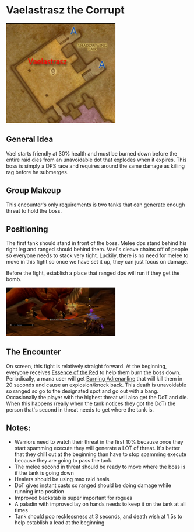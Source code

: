 # Vaelastrasz the Corrupt

<img src="/images/vael-room.png" width="300px" />

## General Idea

Vael starts friendly at 30% health and must be burned down before the entire raid dies from an
unavoidable dot that explodes when it expires. This boss is simply a DPS race and requires around
the same damage as killing rag before he submerges.

## Group Makeup

This encounter's only requirements is two tanks that can generate enough threat to hold the boss.

## Positioning

The first tank should stand in front of the boss. Melee dps stand behind his right leg and ranged should
behind them. Vael's cleave chains off of people so everyone needs to stack very tight. Luckily,
there is no need for melee to move in this fight so once we have set it up, they can just focus on damage.

Before the fight, establish a place that ranged dps will run if they get the bomb.

<img src="./images/vael-position.png" width="300px" />

## The Encounter

On screen, this fight is relatively straight forward. At the beginning, everyone receives
[Essence of the Red](https://classic.wowhead.com/spell=23513/essence-of-the-red) to help them burn
the boss down. Periodically, a mana user will get
[Burning Adrenanline](https://classic.wowhead.com/spell=18173/burning-adrenaline) that will kill them
in 20 seconds and cause an explosion/knock back. This death is unavoidable so ranged so go to the designated
spot and go out with a bang. Occasionally the player with the highest threat will also get the DoT and die.
When this happens (really when the tank notices they got the DoT) the person that's second in threat needs
to get where the tank is.

## Notes:

- Warriors need to watch their threat in the first 10% because once they start spamming execute they will
  generate a LOT of threat. It's better that they chill out at the beginning than have to stop spamming
  execute because they are going to pass the tank.
- The melee second in threat should be ready to move where the boss is if the tank is going down
- Healers should be using max raid heals
- DoT gives instant casts so ranged should be doing damage while running into position
- Improved backstab is super important for rogues
- A paladin with improved lay on hands needs to keep it on the tank at all times
- Tank should pop recklessness at 3 seconds, and death wish at 1.5s to help establish a lead at the beginning

